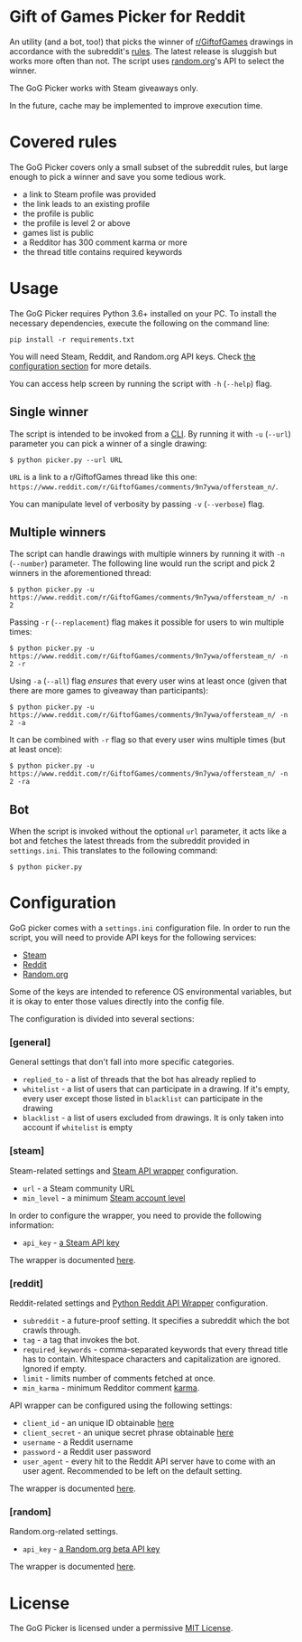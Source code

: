 # Gift of Games Picker for Reddit

An utility (and a bot, too!) that picks the winner of [r/GiftofGames](https://www.reddit.com/r/GiftofGames) drawings in accordance with the subreddit's [rules](https://www.reddit.com/r/GiftofGames/wiki/rules). The latest release is sluggish but works more often than not. The script uses [random.org](https://www.random.org/)'s API to select the winner.

The GoG Picker works with Steam giveaways only.

In the future, cache may be implemented to improve execution time.

# Covered rules

The GoG Picker covers only a small subset of the subreddit rules, but large enough to pick a winner and save you some tedious work.

* a link to Steam profile was provided
* the link leads to an existing profile
* the profile is public
* the profile is level 2 or above
* games list is public
* a Redditor has 300 comment karma or more
* the thread title contains required keywords

# Usage

The GoG Picker requires Python 3.6+ installed on your PC. To install the necessary dependencies, execute the following on the command line:

```
pip install -r requirements.txt
```

You will need Steam, Reddit, and Random.org API keys. Check [the configuration section](#configuration) for more details. 

You can access help screen by running the script with `-h` (`--help`) flag.

## Single winner

The script is intended to be invoked from a [CLI](https://en.wikipedia.org/wiki/Command-line_interface). By running it with `-u` (`--url`) parameter you can pick a winner of a single drawing:

```
$ python picker.py --url URL
```

`URL` is a link to a r/GiftofGames thread like this one: `https://www.reddit.com/r/GiftofGames/comments/9n7ywa/offersteam_n/`.

You can manipulate level of verbosity by passing `-v` (`--verbose`) flag.

## Multiple winners

The script can handle drawings with multiple winners by running it with `-n` (`--number`) parameter. The following line would run the script and pick 2 winners in the aforementioned thread:

```
$ python picker.py -u https://www.reddit.com/r/GiftofGames/comments/9n7ywa/offersteam_n/ -n 2
``` 
 
Passing `-r` (`--replacement`) flag makes it possible for users to win multiple times:

```
$ python picker.py -u https://www.reddit.com/r/GiftofGames/comments/9n7ywa/offersteam_n/ -n 2 -r 
``` 

Using `-a` (`--all`) flag *ensures* that every user wins at least once (given that there are more games to giveaway than participants):

```
$ python picker.py -u https://www.reddit.com/r/GiftofGames/comments/9n7ywa/offersteam_n/ -n 2 -a 
``` 

It can be combined with `-r` flag so that every user wins multiple times (but at least once):

```
$ python picker.py -u https://www.reddit.com/r/GiftofGames/comments/9n7ywa/offersteam_n/ -n 2 -ra
``` 

## Bot
When the script is invoked without the optional `url` parameter, it acts like a bot and fetches the latest threads from the subreddit provided in `settings.ini`. This translates to the following command:

```
$ python picker.py
```

# Configuration

GoG picker comes with a `settings.ini` configuration file. In order to run the script, you will need to provide API keys for the following services:

* [Steam](https://steamcommunity.com/dev/apikey)
* [Reddit](https://www.reddit.com/prefs/apps/)
* [Random.org](https://api.random.org/api-keys/beta)

Some of the keys are intended to reference OS environmental variables, but it is okay to enter those values directly into the config file.

The configuration is divided into several sections:

### [general]

General settings that don't fall into more specific categories.

* `replied_to` - a list of threads that the bot has already replied to
* `whitelist` - a list of users that can participate in a drawing. If it's empty, every user except those listed in `blacklist` can participate in the drawing
* `blacklist` - a list of users excluded from drawings. It is only taken into account if `whitelist` is empty

### [steam]

Steam-related settings and [Steam API wrapper](https://github.com/ValvePython/steam) configuration.

* `url` - a Steam community URL
* `min_level` - a minimum [Steam account level](https://support.steampowered.com/kb_article.php?ref=4395-TUZC-9912)

In order to configure the wrapper, you need to provide the following information:

* `api_key` - [a Steam API key](https://steamcommunity.com/dev/apikey)

The wrapper is documented [here](https://steam.readthedocs.io/en/latest/).

### [reddit]

Reddit-related settings and [Python Reddit API Wrapper](https://github.com/praw-dev/praw) configuration.

* `subreddit` - a future-proof setting. It specifies a subreddit which the bot crawls through.
* `tag` - a tag that invokes the bot.
* `required_keywords` - comma-separated keywords that every thread title has to contain. Whitespace characters and capitalization are ignored. Ignored if empty.
* `limit` - limits number of comments fetched at once.
* `min_karma` - minimum Redditor comment [karma](https://www.reddit.com/wiki/faq#wiki_what_is_that_number_next_to_usernames.3F_and_what_is_karma.3F).

API wrapper can be configured using the following settings:

* `client_id` - an unique ID obtainable [here](https://www.reddit.com/prefs/apps)
* `client_secret` - an unique secret phrase obtainable [here](https://www.reddit.com/prefs/apps)
* `username` - a Reddit username
* `password` - a Reddit user password
* `user_agent` - every hit to the Reddit API server have to come with an user agent. Recommended to be left on the default setting.

The wrapper is documented [here](https://praw.readthedocs.io/en/latest/).

### [random]

Random.org-related settings.

* `api_key` - [a Random.org beta API key](https://api.random.org/api-keys/beta)

The wrapper is documented [here](https://github.com/RandomOrg/JSON-RPC-Python).

# License

The GoG Picker is licensed under a permissive [MIT License](LICENSE).
